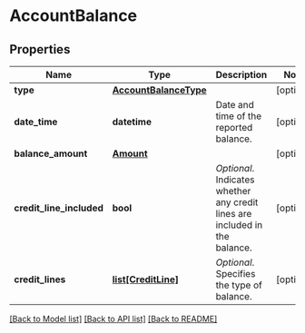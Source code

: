 # AccountBalance

## Properties
Name | Type | Description | Notes
------------ | ------------- | ------------- | -------------
**type** | [**AccountBalanceType**](AccountBalanceType.md) |  | [optional] 
**date_time** | **datetime** | Date and time of the reported balance. | [optional] 
**balance_amount** | [**Amount**](Amount.md) |  | [optional] 
**credit_line_included** | **bool** | _Optional_. Indicates whether any credit lines are included in the balance. | [optional] 
**credit_lines** | [**list[CreditLine]**](CreditLine.md) | _Optional_. Specifies the type of balance. | [optional] 

[[Back to Model list]](../README.md#documentation-for-models) [[Back to API list]](../README.md#documentation-for-api-endpoints) [[Back to README]](../README.md)


